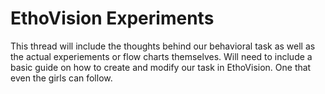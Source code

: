 # EthoVision Experiments
This thread will include the thoughts behind our behavioral task as well as the actual experiements or flow charts themselves. Will need to include a basic guide on how to create and modify our task in EthoVision. One that even the girls can follow.
